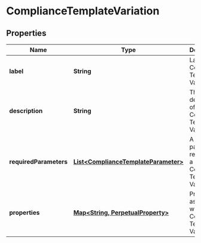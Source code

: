 

# ComplianceTemplateVariation


## Properties

Name | Type | Description | Notes
------------ | ------------- | ------------- | -------------
**label** | **String** | Label of a Compliance Template Variation | 
**description** | **String** | The description of the Compliance Template Variation | 
**requiredParameters** | [**List&lt;ComplianceTemplateParameter&gt;**](ComplianceTemplateParameter.md) | A parameter required by a Compliance Template Variation | 
**properties** | [**Map&lt;String, PerpetualProperty&gt;**](PerpetualProperty.md) | Properties associated with the Compliance Template Variation | 



